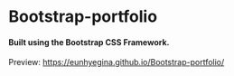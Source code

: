 # Bootstrap-portfolio

#### Built using the Bootstrap CSS Framework.
Preview: https://eunhyegina.github.io/Bootstrap-portfolio/
